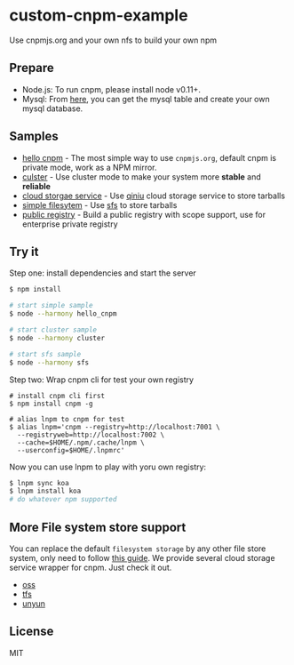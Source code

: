 custom-cnpm-example
===========

Use cnpmjs.org and your own nfs to build your own npm

## Prepare

- Node.js: To run cnpm, please install node v0.11+.
- Mysql: From [here](https://github.com/cnpm/cnpmjs.org/blob/master/docs/db.sql), you can get the mysql table and create your own mysql database.

## Samples

- [hello cnpm](hello_cnpm) - The most simple way to use `cnpmjs.org`, default cnpm is private mode, work as a NPM mirror.
- [culster](cluster) - Use cluster mode to make your system more **stable** and **reliable**
- [cloud storgae service](cloud_storage_service) - Use [qiniu](http://www.qiniu.com/) cloud storage service to store tarballs
- [simple filesytem](sfs) - Use [sfs](https://github.com/cnpm/sfs) to store tarballs
- [public registry](public) - Build a public registry with scope support, use for enterprise private registry

## Try it

Step one: install dependencies and start the server

```bash
$ npm install

# start simple sample
$ node --harmony hello_cnpm

# start cluster sample
$ node --harmony cluster

# start sfs sample
$ node --harmony sfs
```

Step two: Wrap cnpm cli for test your own registry

```
# install cnpm cli first
$ npm install cnpm -g

# alias lnpm to cnpm for test
$ alias lnpm='cnpm --registry=http://localhost:7001 \
  --registryweb=http://localhost:7002 \
  --cache=$HOME/.npm/.cache/lnpm \
  --userconfig=$HOME/.lnpmrc'
```

Now you can use lnpm to play with yoru own registry:

```bash
$ lnpm sync koa
$ lnpm install koa
# do whatever npm supported
```

## More File system store support

You can replace the default `filesystem storage` by any other file store system, only need to follow [this guide](https://github.com/cnpm/cnpmjs.org/wiki/NFS-Guide).
We provide several cloud storage service wrapper for cnpm. Just check it out.

* [oss](https://github.com/cnpm/oss-cnpm)
* [tfs](https://github.com/cnpm/tfs-cnpm)
* [unyun](https://github.com/cnpm/unyun-cnpm)

## License
MIT
